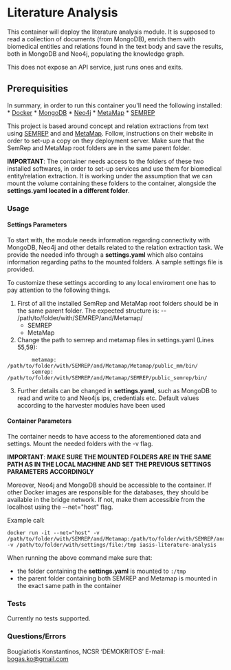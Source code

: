 # Literature Analysis

This container will deploy the literature analysis module. It is supposed to read a collection of documents (from MongoDB), enrich them with biomedical entities and relations found in the text body and save the results, both in MongoDB and Neo4j, populating the knowledge graph.

This does not expose an API service, just runs ones and exits.


## Prerequisities
In summary, in order to run this container you'll need the following installed:
    * [Docker](https://docs.docker.com/)
    * [MongoDB](https://www.mongodb.com/)
    * [Neo4j](https://neo4j.com/)
    * [MetaMap](https://metamap.nlm.nih.gov/)
    * [SEMREP](https://semrep.nlm.nih.gov/)

This project is based around concept and relation extractions from text using [SEMREP](https://semrep.nlm.nih.gov/) and and [MetaMap](https://metamap.nlm.nih.gov/). Follow, instructions on their website in order to set-up a copy on they deployment server. Make sure that the SemRep and MetaMap root folders are in the same parent folder.

**IMPORTANT**: The container needs access to the folders of these two installed softwares, in order to set-up services and use them for biomedical entity/relation extraction. It is working under the assumption that we can mount the volume containing these folders to the container, alongside the **settings.yaml located in a different folder**.

### Usage
#### Settings Parameters

To start with, the module needs information regarding connectivity with MongoDB, Neo4j and other details related to the relation extraction task. We provide the needed info through a **settings.yaml** which also contains information regarding paths to the mounted folders. A sample settings file is provided.

To customize these settings according to any local enviroment one has to pay attention to the following things.

1) First of all the installed SemRep and MetaMap root folders should be in the same parent folder. The expected structure is:
-- /path/to/folder/with/SEMREP/and/Metamap/
    - SEMREP
    - MetaMap
2) Change the path to semrep and metamap files in settings.yaml (Lines 55,59):
```
        metamap: /path/to/folder/with/SEMREP/and/Metamap/Metamap/public_mm/bin/
        semrep: /path/to/folder/with/SEMREP/and/Metamap/SEMREP/public_semrep/bin/
```
3) Further details can be changed in **settings.yaml**, such as MongoDB to read and write to and Neo4js ips, credentials etc. Default values according to the harvester modules have been used

#### Container Parameters
The container needs to have access to the aforementioned data and settings. Mount the needed folders with the -v flag.

**IMPORTANT**: **MAKE SURE THE MOUNTED FOLDERS ARE IN THE SAME PATH AS IN THE LOCAL MACHINE AND SET THE PREVIOUS SETTINGS PARAMETERS ACCORDINGLY**

Moreover, Neo4j and MongoDB should be accessible to the container. If other Docker images are responsible for the databases, they should be available in the bridge network. If not, make them accessible from the localhost using the --net="host" flag.

Example call:
```shell
docker run -it --net="host" -v /path/to/folder/with/SEMREP/and/Metamap:/path/to/folder/with/SEMREP/and/Metamap -v /path/to/folder/with/settings/file:/tmp iasis-literature-analysis
```

When running the above command make sure that:
- the folder containing the **settings.yaml** is mounted to ```:/tmp```
- the parent folder containing both SEMREP and Metamap is mounted in the exact same path in the container

### Tests
Currently no tests supported.
### Questions/Errors
Bougiatiotis Konstantinos, NCSR ‘DEMOKRITOS’ E-mail: bogas.ko@gmail.com
